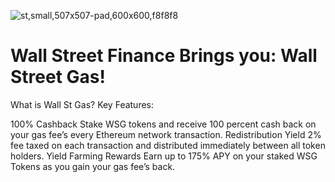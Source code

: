 ![st,small,507x507-pad,600x600,f8f8f8](https://user-images.githubusercontent.com/78316814/107251500-4eea1100-6a2c-11eb-9d23-df9c57c686ba.jpg)
# Wall Street Finance Brings you: Wall Street Gas!
What is Wall St Gas?
Key Features:

100% Cashback
Stake WSG tokens and receive 100 percent cash back on your gas fee’s every Ethereum network transaction.
Redistribution Yield
2% fee taxed on each transaction and distributed
immediately between all token holders.
Yield Farming Rewards
Earn up to 175% APY on your staked WSG Tokens as you gain your gas fee’s back.
